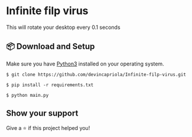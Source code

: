 # Infinite filp virus
This will rotate your desktop every 0.1 seconds 

## :package: Download and Setup
Make sure you have [Python3](https://www.python.org/download/) installed on your operating system.

`$ git clone https://github.com/devincapriola/Infinite-filp-virus.git`

`$ pip install -r requirements.txt`

`$ python main.py`

## Show your support

Give a :star: if this project helped you!
